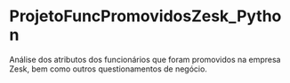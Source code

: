 # ProjetoFuncPromovidosZesk_Python
Análise dos atributos dos funcionários que foram promovidos na empresa Zesk, bem como outros questionamentos de negócio.
